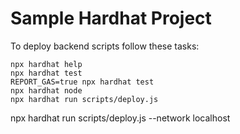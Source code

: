 # Sample Hardhat Project


To deploy backend scripts follow these tasks:

```shell
npx hardhat help
npx hardhat test
REPORT_GAS=true npx hardhat test
npx hardhat node
npx hardhat run scripts/deploy.js
```

npx hardhat run scripts/deploy.js --network localhost
